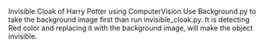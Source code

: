 Invisible Cloak of Harry Potter using ComputerVision.Use Background.py to take the background image first than run invisible_cloak.py. It is detecting Red color and replacing it with the background image, will make the object invisible.
